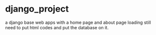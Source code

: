 # django_project
a django base web apps with a home page and about page loading still need to put html codes and put the database on it. 

